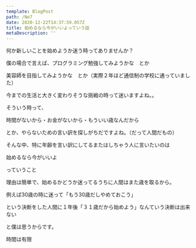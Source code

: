 ```yaml
---
template: BlogPost
path: /No7
date: 2020-12-22T14:37:59.057Z
title: 始めるなら今がいいよっていう話
metaDescription: ''
---
```

何か新しいことを始めようか迷う時ってありませんか？



僕の場合で言えば、プログラミング勉強してみようかな　とか

美容師を目指してみようかな　とか（実際２年ほど通信制の学校に通っていました）

今までの生活と大きく変わりそうな挑戦の時って迷いますよね。。



そういう時って、

時間がないから・お金がないから・もういい歳なんだから

とか、やらないための言い訳を探しがちだですよね。（だって人間だもの）



そんな中、特に年齢を言い訳にしてるまたはしちゃう人に言いたいのは



始めるなら今がいいよ

っていうこと



理由は簡単で、始めるかどうか迷ってるうちに人間はまた歳を取るから。

例えば30歳の時に迷って「もう30歳だしやめておこう」

という決断をした人間に１年後「３１歳だから始めよう」なんていう決断は出来ない

と僕は思うからです。

時間は有限
